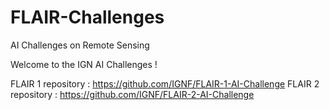 ---
---

# FLAIR-Challenges
AI Challenges on Remote Sensing

Welcome to the IGN AI Challenges ! 

FLAIR 1 repository : https://github.com/IGNF/FLAIR-1-AI-Challenge
FLAIR 2 repository : https://github.com/IGNF/FLAIR-2-AI-Challenge
